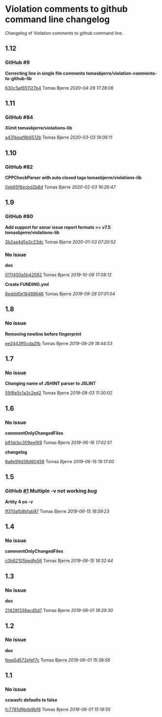 
 # Violation comments to github command line changelog

Changelog of Violation comments to github command line.

## 1.12
### GitHub #9   

**Correcting line in single file comments tomasbjerre/violation-comments-to-github-lib**


[630c5af651127b4](https://github.com/tomasbjerre/violation-comments-to-github-command-line/commit/630c5af651127b4) Tomas Bjerre *2020-04-28 17:28:06*


## 1.11
### GitHub #84   

**XUnit tomasbjerre/violations-lib**


[a431beaf9b6512b](https://github.com/tomasbjerre/violation-comments-to-github-command-line/commit/a431beaf9b6512b) Tomas Bjerre *2020-03-03 19:06:11*


## 1.10
### GitHub #82   

**CPPCheckParser with auto closed <error/> tags tomasbjerre/violations-lib**


[0eb65f8ecbd2b8d](https://github.com/tomasbjerre/violation-comments-to-github-command-line/commit/0eb65f8ecbd2b8d) Tomas Bjerre *2020-02-03 16:26:47*


## 1.9
### GitHub #80   

**Add support for sonar issue report formats >= v7.5 tomasbjerre/violations-lib**


[3b2aa4d5e2c23dc](https://github.com/tomasbjerre/violation-comments-to-github-command-line/commit/3b2aa4d5e2c23dc) Tomas Bjerre *2020-01-03 07:20:52*


### No issue

**doc**


[0111400a5b42592](https://github.com/tomasbjerre/violation-comments-to-github-command-line/commit/0111400a5b42592) Tomas Bjerre *2019-10-09 17:08:12*

**Create FUNDING.yml**


[8eddd0e18489646](https://github.com/tomasbjerre/violation-comments-to-github-command-line/commit/8eddd0e18489646) Tomas Bjerre *2019-09-28 07:01:04*


## 1.8
### No issue

**Removing newline before fingerprint**


[ee2443ff5cda2fb](https://github.com/tomasbjerre/violation-comments-to-github-command-line/commit/ee2443ff5cda2fb) Tomas Bjerre *2019-08-29 18:44:53*


## 1.7
### No issue

**Changing name of JSHINT parser to JSLINT**


[55f6e5c1a3c2ed2](https://github.com/tomasbjerre/violation-comments-to-github-command-line/commit/55f6e5c1a3c2ed2) Tomas Bjerre *2019-08-03 11:30:02*


## 1.6
### No issue

**commentOnlyChangedFiles**


[b91dcbc309ee169](https://github.com/tomasbjerre/violation-comments-to-github-command-line/commit/b91dcbc309ee169) Tomas Bjerre *2019-06-16 17:02:51*

**changelog**


[8a8e99d38d60459](https://github.com/tomasbjerre/violation-comments-to-github-command-line/commit/8a8e99d38d60459) Tomas Bjerre *2019-06-15 19:17:00*


## 1.5
### GitHub [#1](https://github.com/tomasbjerre/violation-comments-to-github-command-line/issues/1) Multiple -v not working    *bug*  

**Artity 4 on -v**


[ff310afb9bfab97](https://github.com/tomasbjerre/violation-comments-to-github-command-line/commit/ff310afb9bfab97) Tomas Bjerre *2019-06-15 18:59:23*


## 1.4
### No issue

**commentOnlyChangedFiles**


[c0b62105bedfe56](https://github.com/tomasbjerre/violation-comments-to-github-command-line/commit/c0b62105bedfe56) Tomas Bjerre *2019-06-15 18:32:44*


## 1.3
### No issue

**doc**


[21429f338acd5d7](https://github.com/tomasbjerre/violation-comments-to-github-command-line/commit/21429f338acd5d7) Tomas Bjerre *2019-06-01 18:29:30*


## 1.2
### No issue

**doc**


[feea5d572efef7c](https://github.com/tomasbjerre/violation-comments-to-github-command-line/commit/feea5d572efef7c) Tomas Bjerre *2019-06-01 15:38:56*


## 1.1
### No issue

**ccwasfc defaults to false**


[fc7781d9bde9bf8](https://github.com/tomasbjerre/violation-comments-to-github-command-line/commit/fc7781d9bde9bf8) Tomas Bjerre *2019-06-01 15:19:55*


 